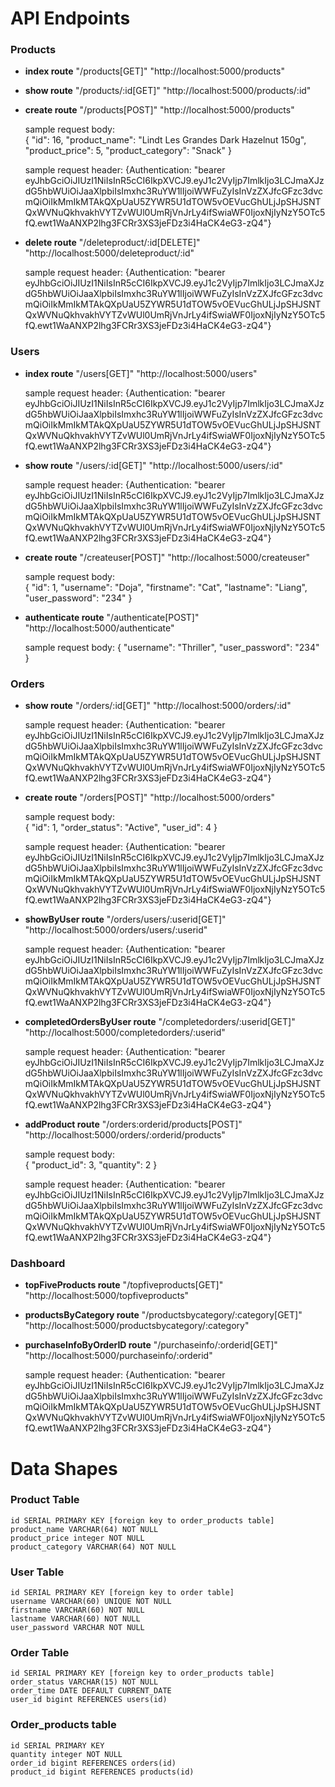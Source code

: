 # API Endpoints

### Products

- **index route** "/products[GET]" "http://localhost:5000/products"
- **show route** "/products/:id[GET]" "http://localhost:5000/products/:id"
- **create route** "/products[POST]" "http://localhost:5000/products"

  sample request body:  
  {
  "id": 16,
  "product_name": "Lindt Les Grandes Dark Hazelnut 150g",
  "product_price": 5,
  "product_category": "Snack"
  }

  sample request header:
  {Authentication: "bearer eyJhbGciOiJIUzI1NiIsInR5cCI6IkpXVCJ9.eyJ1c2VyIjp7ImlkIjo3LCJmaXJzdG5hbWUiOiJaaXlpbiIsImxhc3RuYW1lIjoiWWFuZyIsInVzZXJfcGFzc3dvcmQiOiIkMmIkMTAkQXpUaU5ZYWR5U1dTOW5vOEVucGhULjJpSHJSNTQxWVNuQkhvakhVYTZvWUl0UmRjVnJrLy4ifSwiaWF0IjoxNjIyNzY5OTc5fQ.ewt1WaANXP2lhg3FCRr3XS3jeFDz3i4HaCK4eG3-zQ4"}

- **delete route** "/deleteproduct/:id[DELETE]" "http://localhost:5000/deleteproduct/:id"

  sample request header:
  {Authentication: "bearer eyJhbGciOiJIUzI1NiIsInR5cCI6IkpXVCJ9.eyJ1c2VyIjp7ImlkIjo3LCJmaXJzdG5hbWUiOiJaaXlpbiIsImxhc3RuYW1lIjoiWWFuZyIsInVzZXJfcGFzc3dvcmQiOiIkMmIkMTAkQXpUaU5ZYWR5U1dTOW5vOEVucGhULjJpSHJSNTQxWVNuQkhvakhVYTZvWUl0UmRjVnJrLy4ifSwiaWF0IjoxNjIyNzY5OTc5fQ.ewt1WaANXP2lhg3FCRr3XS3jeFDz3i4HaCK4eG3-zQ4"}

### Users

- **index route** "/users[GET]" "http://localhost:5000/users"

  sample request header:
  {Authentication: "bearer eyJhbGciOiJIUzI1NiIsInR5cCI6IkpXVCJ9.eyJ1c2VyIjp7ImlkIjo3LCJmaXJzdG5hbWUiOiJaaXlpbiIsImxhc3RuYW1lIjoiWWFuZyIsInVzZXJfcGFzc3dvcmQiOiIkMmIkMTAkQXpUaU5ZYWR5U1dTOW5vOEVucGhULjJpSHJSNTQxWVNuQkhvakhVYTZvWUl0UmRjVnJrLy4ifSwiaWF0IjoxNjIyNzY5OTc5fQ.ewt1WaANXP2lhg3FCRr3XS3jeFDz3i4HaCK4eG3-zQ4"}

- **show route** "/users/:id[GET]" "http://localhost:5000/users/:id"

  sample request header:
  {Authentication: "bearer eyJhbGciOiJIUzI1NiIsInR5cCI6IkpXVCJ9.eyJ1c2VyIjp7ImlkIjo3LCJmaXJzdG5hbWUiOiJaaXlpbiIsImxhc3RuYW1lIjoiWWFuZyIsInVzZXJfcGFzc3dvcmQiOiIkMmIkMTAkQXpUaU5ZYWR5U1dTOW5vOEVucGhULjJpSHJSNTQxWVNuQkhvakhVYTZvWUl0UmRjVnJrLy4ifSwiaWF0IjoxNjIyNzY5OTc5fQ.ewt1WaANXP2lhg3FCRr3XS3jeFDz3i4HaCK4eG3-zQ4"}

- **create route** "/createuser[POST]" "http://localhost:5000/createuser"

  sample request body:  
   {
  "id": 1,
  "username": "Doja",
  "firstname": "Cat",
  "lastname": "Liang",
  "user_password": "234"
  }

- **authenticate route** "/authenticate[POST]" "http://localhost:5000/authenticate"

  sample request body:
  {
  "username": "Thriller",
  "user_password": "234"
  }

### Orders

- **show route** "/orders/:id[GET]" "http://localhost:5000/orders/:id"

  sample request header:
  {Authentication: "bearer eyJhbGciOiJIUzI1NiIsInR5cCI6IkpXVCJ9.eyJ1c2VyIjp7ImlkIjo3LCJmaXJzdG5hbWUiOiJaaXlpbiIsImxhc3RuYW1lIjoiWWFuZyIsInVzZXJfcGFzc3dvcmQiOiIkMmIkMTAkQXpUaU5ZYWR5U1dTOW5vOEVucGhULjJpSHJSNTQxWVNuQkhvakhVYTZvWUl0UmRjVnJrLy4ifSwiaWF0IjoxNjIyNzY5OTc5fQ.ewt1WaANXP2lhg3FCRr3XS3jeFDz3i4HaCK4eG3-zQ4"}

- **create route** "/orders[POST]" "http://localhost:5000/orders"

  sample request body:  
   {
  "id": 1,
  "order_status": "Active",
  "user_id": 4
  }

  sample request header:
  {Authentication: "bearer eyJhbGciOiJIUzI1NiIsInR5cCI6IkpXVCJ9.eyJ1c2VyIjp7ImlkIjo3LCJmaXJzdG5hbWUiOiJaaXlpbiIsImxhc3RuYW1lIjoiWWFuZyIsInVzZXJfcGFzc3dvcmQiOiIkMmIkMTAkQXpUaU5ZYWR5U1dTOW5vOEVucGhULjJpSHJSNTQxWVNuQkhvakhVYTZvWUl0UmRjVnJrLy4ifSwiaWF0IjoxNjIyNzY5OTc5fQ.ewt1WaANXP2lhg3FCRr3XS3jeFDz3i4HaCK4eG3-zQ4"}

- **showByUser route** "/orders/users/:userid[GET]" "http://localhost:5000/orders/users/:userid"

  sample request header:
  {Authentication: "bearer eyJhbGciOiJIUzI1NiIsInR5cCI6IkpXVCJ9.eyJ1c2VyIjp7ImlkIjo3LCJmaXJzdG5hbWUiOiJaaXlpbiIsImxhc3RuYW1lIjoiWWFuZyIsInVzZXJfcGFzc3dvcmQiOiIkMmIkMTAkQXpUaU5ZYWR5U1dTOW5vOEVucGhULjJpSHJSNTQxWVNuQkhvakhVYTZvWUl0UmRjVnJrLy4ifSwiaWF0IjoxNjIyNzY5OTc5fQ.ewt1WaANXP2lhg3FCRr3XS3jeFDz3i4HaCK4eG3-zQ4"}

- **completedOrdersByUser route** "/completedorders/:userid[GET]" "http://localhost:5000/completedorders/:userid"

  sample request header:
  {Authentication: "bearer eyJhbGciOiJIUzI1NiIsInR5cCI6IkpXVCJ9.eyJ1c2VyIjp7ImlkIjo3LCJmaXJzdG5hbWUiOiJaaXlpbiIsImxhc3RuYW1lIjoiWWFuZyIsInVzZXJfcGFzc3dvcmQiOiIkMmIkMTAkQXpUaU5ZYWR5U1dTOW5vOEVucGhULjJpSHJSNTQxWVNuQkhvakhVYTZvWUl0UmRjVnJrLy4ifSwiaWF0IjoxNjIyNzY5OTc5fQ.ewt1WaANXP2lhg3FCRr3XS3jeFDz3i4HaCK4eG3-zQ4"}

- **addProduct route** "/orders:orderid/products[POST]" "http://localhost:5000/orders/:orderid/products"

  sample request body:  
  {
  "product_id": 3,
  "quantity": 2
  }

  sample request header:
  {Authentication: "bearer eyJhbGciOiJIUzI1NiIsInR5cCI6IkpXVCJ9.eyJ1c2VyIjp7ImlkIjo3LCJmaXJzdG5hbWUiOiJaaXlpbiIsImxhc3RuYW1lIjoiWWFuZyIsInVzZXJfcGFzc3dvcmQiOiIkMmIkMTAkQXpUaU5ZYWR5U1dTOW5vOEVucGhULjJpSHJSNTQxWVNuQkhvakhVYTZvWUl0UmRjVnJrLy4ifSwiaWF0IjoxNjIyNzY5OTc5fQ.ewt1WaANXP2lhg3FCRr3XS3jeFDz3i4HaCK4eG3-zQ4"}

### Dashboard

- **topFiveProducts route** "/topfiveproducts[GET]" "http://localhost:5000/topfiveproducts"

- **productsByCategory route** "/productsbycategory/:category[GET]" "http://localhost:5000/productsbycategory/:category"

- **purchaseInfoByOrderID route** "/purchaseinfo/:orderid[GET]" "http://localhost:5000/purchaseinfo/:orderid"

  sample request header:
  {Authentication: "bearer eyJhbGciOiJIUzI1NiIsInR5cCI6IkpXVCJ9.eyJ1c2VyIjp7ImlkIjo3LCJmaXJzdG5hbWUiOiJaaXlpbiIsImxhc3RuYW1lIjoiWWFuZyIsInVzZXJfcGFzc3dvcmQiOiIkMmIkMTAkQXpUaU5ZYWR5U1dTOW5vOEVucGhULjJpSHJSNTQxWVNuQkhvakhVYTZvWUl0UmRjVnJrLy4ifSwiaWF0IjoxNjIyNzY5OTc5fQ.ewt1WaANXP2lhg3FCRr3XS3jeFDz3i4HaCK4eG3-zQ4"}

# Data Shapes

### Product Table

    id SERIAL PRIMARY KEY [foreign key to order_products table]
    product_name VARCHAR(64) NOT NULL
    product_price integer NOT NULL
    product_category VARCHAR(64) NOT NULL

### User Table

    id SERIAL PRIMARY KEY [foreign key to order table]
    username VARCHAR(60) UNIQUE NOT NULL
    firstname VARCHAR(60) NOT NULL
    lastname VARCHAR(60) NOT NULL
    user_password VARCHAR NOT NULL

### Order Table

    id SERIAL PRIMARY KEY [foreign key to order_products table]
    order_status VARCHAR(15) NOT NULL
    order_time DATE DEFAULT CURRENT_DATE
    user_id bigint REFERENCES users(id)

### Order_products table

    id SERIAL PRIMARY KEY
    quantity integer NOT NULL
    order_id bigint REFERENCES orders(id)
    product_id bigint REFERENCES products(id)
